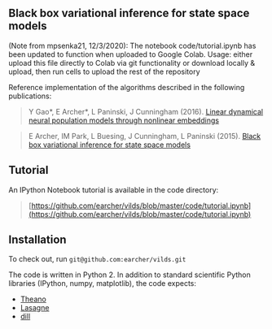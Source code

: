 ## Black box variational inference for state space models

(Note from mpsenka21, 12/3/2020): The notebook code/tutorial.ipynb has been updated to function when uploaded to Google Colab. Usage: either upload this file directly to Colab via git functionality or download locally & upload, then run cells to upload the rest of the repository

Reference implementation of the algorithms described in the following publications:

>  Y Gao*, E Archer*, L Paninski, J Cunningham (2016). [Linear dynamical neural population models through nonlinear embeddings](http://arxiv.org/abs/1605.08454)

>  E Archer, IM Park, L Buesing, J Cunningham, L Paninski (2015). [Black box variational inference for state space models](http://arxiv.org/abs/1511.07367)

## Tutorial 

An IPython Notebook tutorial is available in the code directory:
> [https://github.com/earcher/vilds/blob/master/code/tutorial.ipynb](https://github.com/earcher/vilds/blob/master/code/tutorial.ipynb)

## Installation
To check out, run `git@github.com:earcher/vilds.git`

The code is written in Python 2. In addition to standard scientific Python libraries (IPython, numpy, matplotlib), the code expects: 

* [Theano](http://deeplearning.net/software/theano/)
* [Lasagne](http://github.com/Lasagne/Lasagne)
* [dill](http://pypi.python.org/pypi/dill)
